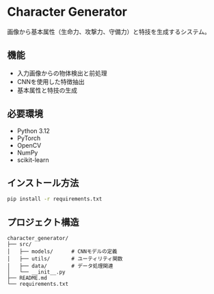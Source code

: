 # Character Generator

画像から基本属性（生命力、攻撃力、守備力）と特技を生成するシステム。

## 機能
- 入力画像からの物体検出と前処理
- CNNを使用した特徴抽出
- 基本属性と特技の生成

## 必要環境
- Python 3.12
- PyTorch
- OpenCV
- NumPy
- scikit-learn

## インストール方法
```bash
pip install -r requirements.txt
```

## プロジェクト構造
```
character_generator/
├── src/
│   ├── models/      # CNNモデルの定義
│   ├── utils/       # ユーティリティ関数
│   ├── data/        # データ処理関連
│   └── __init__.py
├── README.md
└── requirements.txt
```
